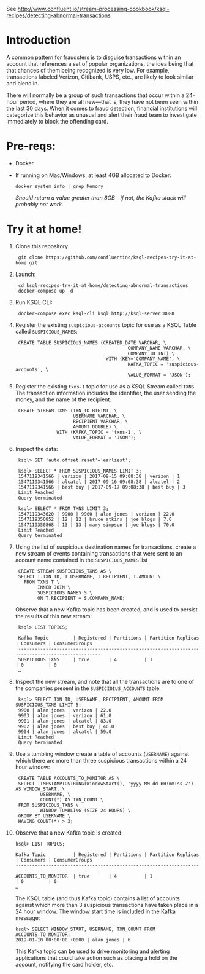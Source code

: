 See http://www.confluent.io/stream-processing-cookbook/ksql-recipes/detecting-abnormal-transactions

# Introduction

A common pattern for fraudsters is to disguise transactions within an account that references a set of popular organizations, the idea being that that chances of them being recognized is very low. For example, transactions labeled Verizon, Citibank, USPS, etc., are likely to look similar and blend in.

There will normally be a group of such transactions that occur within a 24-hour period, where they are all new—that is, they have not been seen within the last 30 days. When it comes to fraud detection, financial institutions will categorize this behavior as unusual and alert their fraud team to investigate immediately to block the offending card.


# Pre-reqs: 

* Docker
* If running on Mac/Windows, at least 4GB allocated to Docker: 

      docker system info | grep Memory 

    _Should return a value greater than 8GB - if not, the Kafka stack will probably not work._


# Try it at home!

1. Clone this repository

        git clone https://github.com/confluentinc/ksql-recipes-try-it-at-home.git

2. Launch: 

        cd ksql-recipes-try-it-at-home/detecting-abnormal-transactions
        docker-compose up -d

3. Run KSQL CLI:

        docker-compose exec ksql-cli ksql http://ksql-server:8088

4. Register the existing `suspicious-accounts` topic for use as a KSQL Table called `SUSPICIOUS_NAMES`:

        CREATE TABLE SUSPICIOUS_NAMES (CREATED_DATE VARCHAR, \
                                                COMPANY_NAME VARCHAR, \
                                                COMPANY_ID INT) \
                                        WITH (KEY='COMPANY_NAME', \
                                                KAFKA_TOPIC = 'suspicious-accounts', \
                                                VALUE_FORMAT = 'JSON');

5. Register the existing `txns-1` topic for use as a KSQL Stream called `TXNS`. The transaction information includes the identifier, the user sending the money, and the name of the recipient. 

        CREATE STREAM TXNS (TXN_ID BIGINT, \
                            USERNAME VARCHAR, \
                            RECIPIENT VARCHAR, \
                            AMOUNT DOUBLE) \
                      WITH (KAFKA_TOPIC = 'txns-1', \
                            VALUE_FORMAT = 'JSON');

6. Inspect the data: 

        ksql> SET 'auto.offset.reset'='earliest';

        ksql> SELECT * FROM SUSPICIOUS_NAMES LIMIT 3;
        1547119341566 | verizon | 2017-09-15 09:08:38 | verizon | 1
        1547119341566 | alcatel | 2017-09-16 09:08:38 | alcatel | 2
        1547119341566 | best buy | 2017-09-17 09:08:38 | best buy | 3
        Limit Reached
        Query terminated

        ksql> SELECT * FROM TXNS LIMIT 3;
        1547119343620 | 9900 | 9900 | alan jones | verizon | 22.0
        1547119350852 | 12 | 12 | bruce atkins | joe blogs | 7.0
        1547119350868 | 13 | 13 | mary simpson | joe blogs | 70.0
        Limit Reached
        Query terminated        

7. Using the list of suspicious destination names for transactions, create a new stream of events containing transactions that were sent to an account name contained in the `SUSPICIOUS_NAMES` list

        CREATE STREAM SUSPICIOUS_TXNS AS \
        SELECT T.TXN_ID, T.USERNAME, T.RECIPIENT, T.AMOUNT \
          FROM TXNS T \
               INNER JOIN \
               SUSPICIOUS_NAMES S \
               ON T.RECIPIENT = S.COMPANY_NAME;

    Observe that a new Kafka topic has been created, and is used to persist the results of this new stream: 

        ksql> LIST TOPICS;

        Kafka Topic         | Registered | Partitions | Partition Replicas | Consumers | ConsumerGroups
        -------------------------------------------------------------------------------------------------
        SUSPICIOUS_TXNS     | true       | 4          | 1                  | 0         | 0
        …

8. Inspect the new stream, and note that all the transactions are to one of the companies present in the `SUSPICIOIUS_ACCOUNTS` table: 

        ksql> SELECT TXN_ID, USERNAME, RECIPIENT, AMOUNT FROM SUSPICIOUS_TXNS LIMIT 5;
        9900 | alan jones | verizon | 22.0
        9903 | alan jones | verizon | 61.0
        9901 | alan jones | alcatel | 83.0
        9902 | alan jones | best buy | 46.0
        9904 | alan jones | alcatel | 59.0
        Limit Reached
        Query terminated

9. Use a tumbling window create a table of accounts (`USERNAME`) against which there are more than three suspicious transactions within a 24 hour window: 

        CREATE TABLE ACCOUNTS_TO_MONITOR AS \
        SELECT TIMESTAMPTOSTRING(WindowStart(), 'yyyy-MM-dd HH:mm:ss Z') AS WINDOW_START, \
                USERNAME, \
                COUNT(*) AS TXN_COUNT \
        FROM SUSPICIOUS_TXNS \
                WINDOW TUMBLING (SIZE 24 HOURS) \
        GROUP BY USERNAME \
        HAVING COUNT(*) > 3;

10. Observe that a new Kafka topic is created: 

        ksql> LIST TOPICS;

        Kafka Topic          | Registered | Partitions | Partition Replicas | Consumers | ConsumerGroups
        --------------------------------------------------------------------------------------------------
        ACCOUNTS_TO_MONITOR  | true       | 4          | 1                  | 0         | 0
        …

    The KSQL table (and thus Kafka topic) contains a list of accounts against which more than 3 suspicious transactions have taken place in a 24 hour window. The window start time is included in the Kafka message: 

        ksql> SELECT WINDOW_START, USERNAME, TXN_COUNT FROM ACCOUNTS_TO_MONITOR;
        2019-01-10 00:00:00 +0000 | alan jones | 6

    This Kafka topic can be used to drive monitoring and alerting applications that could take action such as placing a hold on the account, notifying the card holder, etc. 